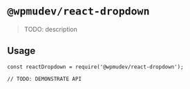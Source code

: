 # `@wpmudev/react-dropdown`

> TODO: description

## Usage

```
const reactDropdown = require('@wpmudev/react-dropdown');

// TODO: DEMONSTRATE API
```

